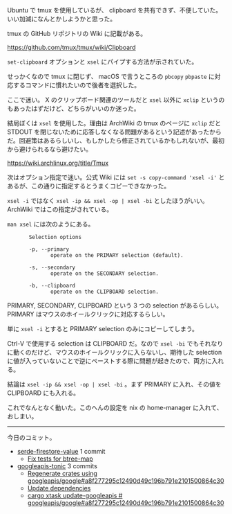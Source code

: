 Ubuntu で tmux を使用しているが、 clipboard を共有できず、不便していた。いい加減になんとかしようかと思った。

tmux の GitHub リポジトリの Wiki に記載がある。

<https://github.com/tmux/tmux/wiki/Clipboard>

`set-clipboard` オプションと `xsel` にパイプする方法が示されていた。

せっかくなので tmux に閉じず、 macOS で言うところの `pbcopy` `pbpaste` に対応するコマンドに慣れたいので後者を選択した。

ここで迷い。 X のクリップボード関連のツールだと `xsel` 以外に `xclip` というのもあったはずだけど、どちらがいいのか迷った。

結局ぼくは `xsel` を使用した。理由は ArchWiki の tmux のページに `xclip` だと STDOUT を閉じないために応答しなくなる問題があるという記述があったからだ。回避策はあるらしいし、もしかしたら修正されているかもしれないが、最初から避けられるなら避けたい。

<https://wiki.archlinux.org/title/Tmux>

次はオプション指定で迷い。公式 Wiki には `set -s copy-command 'xsel -i'` とあるが、この通りに指定するとうまくコピーできなかった。

`xsel -i` ではなく `xsel -ip && xsel -op | xsel -bi` としたほうがいい。 ArchWiki ではこの指定がされている。

`man xsel` には次のようにある。

```text
       Selection options

       -p, --primary
              operate on the PRIMARY selection (default).

       -s, --secondary
              operate on the SECONDARY selection.

       -b, --clipboard
              operate on the CLIPBOARD selection.
```

PRIMARY, SECONDARY, CLIPBOARD という 3 つの selection があるらしい。 PRIMARY はマウスのホイールクリックに対応するらしい。

単に `xsel -i` とすると PRIMARY selection のみにコピーしてしまう。

Ctrl-V で使用する selection は CLIPBOARD だ。なので `xsel -bi` でもそれなりに動くのだけど、マウスのホイールクリックに入らないし、期待した selection に値が入っていないことで逆にペーストする際に問題が起きたので、両方に入れる。

結論は `xsel -ip && xsel -op | xsel -bi` 。まず PRIMARY に入れ、その値を CLIPBOARD にも入れる。

これでなんとなく動いた。このへんの設定を nix の home-manager に入れて、おしまい。

---

今日のコミット。

- [serde-firestore-value](https://github.com/bouzuya/serde-firestore-value) 1 commit
  - [Fix tests for btree-map](https://github.com/bouzuya/serde-firestore-value/commit/dd84e5f3dbfdbd1ce28ee1cbec4b7414016bf4df)
- [googleapis-tonic](https://github.com/bouzuya/googleapis-tonic) 3 commits
  - [Regenerate crates using googleapis/google#a8f277295c12490d49c196b791e2101500864c30](https://github.com/bouzuya/googleapis-tonic/commit/c4f572e87421fb5ad1b22f678c5ac68f72dde052)
  - [Update dependencies](https://github.com/bouzuya/googleapis-tonic/commit/76488fcd8f65831b6faf20c5bdb8c2ed5e20a82e)
  - [cargo xtask update-googleapis # googleapis/google#a8f277295c12490d49c196b791e2101500864c30](https://github.com/bouzuya/googleapis-tonic/commit/4445212ce58b816dca1bce29a510f08df7673c7b)
